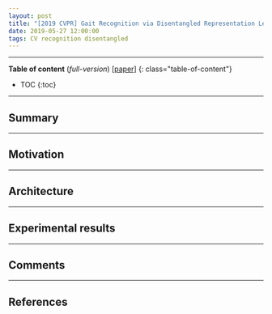 ```yaml
---
layout: post
title: "[2019 CVPR] Gait Recognition via Disentangled Representation Learning (*incomplete*)"
date: 2019-05-27 12:00:00
tags: CV recognition disentangled
---
```


<!--more-->

---

**Table of content** (*full-version*)
[[paper]](https://arxiv.org/pdf/1904.04925.pdf)
{: class="table-of-content"}
* TOC
{:toc}

---

## Summary

---

## Motivation

---

## Architecture

---
  
## Experimental results

---

## Comments

---

## References

